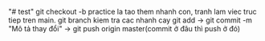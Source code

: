 "# test" 
git checkout -b practice la tao them nhanh con, tranh lam viec truc tiep tren main.
git branch kiem tra cac nhanh cay
git add -> git commit -m "Mô tả thay đổi" -> git push origin master(commit ở đâu thì push ở đó)
